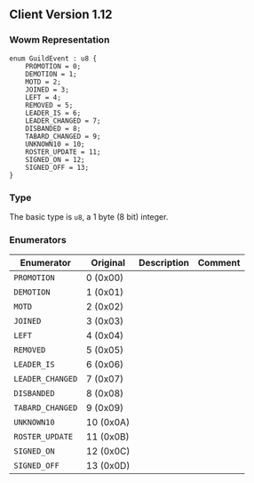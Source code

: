 ## Client Version 1.12

### Wowm Representation
```rust,ignore
enum GuildEvent : u8 {
    PROMOTION = 0;    
    DEMOTION = 1;    
    MOTD = 2;    
    JOINED = 3;    
    LEFT = 4;    
    REMOVED = 5;    
    LEADER_IS = 6;    
    LEADER_CHANGED = 7;    
    DISBANDED = 8;    
    TABARD_CHANGED = 9;    
    UNKNOWN10 = 10;    
    ROSTER_UPDATE = 11;    
    SIGNED_ON = 12;    
    SIGNED_OFF = 13;    
}

```
### Type
The basic type is `u8`, a 1 byte (8 bit) integer.
### Enumerators
| Enumerator | Original  | Description | Comment |
| --------- | -------- | ----------- | ------- |
| `PROMOTION` | 0 (0x00) |  |  |
| `DEMOTION` | 1 (0x01) |  |  |
| `MOTD` | 2 (0x02) |  |  |
| `JOINED` | 3 (0x03) |  |  |
| `LEFT` | 4 (0x04) |  |  |
| `REMOVED` | 5 (0x05) |  |  |
| `LEADER_IS` | 6 (0x06) |  |  |
| `LEADER_CHANGED` | 7 (0x07) |  |  |
| `DISBANDED` | 8 (0x08) |  |  |
| `TABARD_CHANGED` | 9 (0x09) |  |  |
| `UNKNOWN10` | 10 (0x0A) |  |  |
| `ROSTER_UPDATE` | 11 (0x0B) |  |  |
| `SIGNED_ON` | 12 (0x0C) |  |  |
| `SIGNED_OFF` | 13 (0x0D) |  |  |
